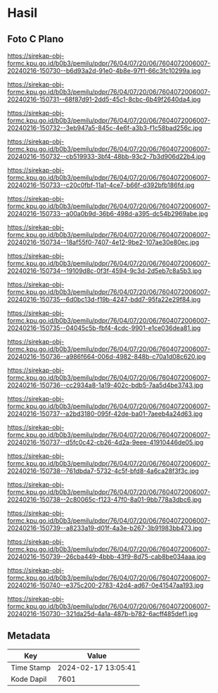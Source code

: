 # Hasil

## Foto C Plano

https://sirekap-obj-formc.kpu.go.id/b0b3/pemilu/pdpr/76/04/07/20/06/7604072006007-20240216-150730--b6d93a2d-91e0-4b8e-97f1-66c3fc10299a.jpg

https://sirekap-obj-formc.kpu.go.id/b0b3/pemilu/pdpr/76/04/07/20/06/7604072006007-20240216-150731--68f87d91-2dd5-45c1-8cbc-6b49f2640da4.jpg

https://sirekap-obj-formc.kpu.go.id/b0b3/pemilu/pdpr/76/04/07/20/06/7604072006007-20240216-150732--3eb947a5-845c-4e6f-a3b3-f1c58bad256c.jpg

https://sirekap-obj-formc.kpu.go.id/b0b3/pemilu/pdpr/76/04/07/20/06/7604072006007-20240216-150732--cb519933-3bf4-48bb-93c2-7b3d906d22b4.jpg

https://sirekap-obj-formc.kpu.go.id/b0b3/pemilu/pdpr/76/04/07/20/06/7604072006007-20240216-150733--c20c0fbf-11a1-4ce7-b66f-d392bfb186fd.jpg

https://sirekap-obj-formc.kpu.go.id/b0b3/pemilu/pdpr/76/04/07/20/06/7604072006007-20240216-150733--a00a0b9d-36b6-498d-a395-dc54b2969abe.jpg

https://sirekap-obj-formc.kpu.go.id/b0b3/pemilu/pdpr/76/04/07/20/06/7604072006007-20240216-150734--18af55f0-7407-4e12-9be2-107ae30e80ec.jpg

https://sirekap-obj-formc.kpu.go.id/b0b3/pemilu/pdpr/76/04/07/20/06/7604072006007-20240216-150734--19109d8c-0f3f-4594-9c3d-2d5eb7c8a5b3.jpg

https://sirekap-obj-formc.kpu.go.id/b0b3/pemilu/pdpr/76/04/07/20/06/7604072006007-20240216-150735--6d0bc13d-f19b-4247-bdd7-95fa22e29f84.jpg

https://sirekap-obj-formc.kpu.go.id/b0b3/pemilu/pdpr/76/04/07/20/06/7604072006007-20240216-150735--04045c5b-fbf4-4cdc-9901-e1ce036dea81.jpg

https://sirekap-obj-formc.kpu.go.id/b0b3/pemilu/pdpr/76/04/07/20/06/7604072006007-20240216-150736--a986f664-006d-4982-848b-c70a1d08c620.jpg

https://sirekap-obj-formc.kpu.go.id/b0b3/pemilu/pdpr/76/04/07/20/06/7604072006007-20240216-150736--cc2934a8-1a19-402c-bdb5-7aa5d4be3743.jpg

https://sirekap-obj-formc.kpu.go.id/b0b3/pemilu/pdpr/76/04/07/20/06/7604072006007-20240216-150737--a2bd3180-095f-42de-ba01-7aeeb4a24d63.jpg

https://sirekap-obj-formc.kpu.go.id/b0b3/pemilu/pdpr/76/04/07/20/06/7604072006007-20240216-150737--d5fc0c42-cb26-4d2a-9eee-41910446de05.jpg

https://sirekap-obj-formc.kpu.go.id/b0b3/pemilu/pdpr/76/04/07/20/06/7604072006007-20240216-150738--761dbda7-5732-4c5f-bfd8-4a6ca28f3f3c.jpg

https://sirekap-obj-formc.kpu.go.id/b0b3/pemilu/pdpr/76/04/07/20/06/7604072006007-20240216-150738--2c80065c-f123-47f0-8a01-9bb778a3dbc6.jpg

https://sirekap-obj-formc.kpu.go.id/b0b3/pemilu/pdpr/76/04/07/20/06/7604072006007-20240216-150739--a8233a19-d01f-4a3e-b267-3b91983bb473.jpg

https://sirekap-obj-formc.kpu.go.id/b0b3/pemilu/pdpr/76/04/07/20/06/7604072006007-20240216-150739--26cba449-4bbb-43f9-8d75-cab8be034aaa.jpg

https://sirekap-obj-formc.kpu.go.id/b0b3/pemilu/pdpr/76/04/07/20/06/7604072006007-20240216-150740--e375c200-2783-42d4-ad67-0e41547aa193.jpg

https://sirekap-obj-formc.kpu.go.id/b0b3/pemilu/pdpr/76/04/07/20/06/7604072006007-20240216-150730--321da25d-4a1a-487b-b782-6acff485def1.jpg


## Metadata

| Key        | Value               |
| ---------- | ------------------- |
| Time Stamp | 2024-02-17 13:05:41 |
| Kode Dapil | 7601                |



